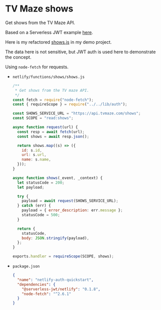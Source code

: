 # TV Maze shows

Get shows from the TV Maze API. 

Based on a Serverless JWT example [here](https://github.com/sandrinodimattia/serverless-jwt/blob/master/examples/gatsby-auth0-netlify-functions/netlify/functions/shows/shows.js).

Here is my refactored [shows.js](https://github.com/MichaelCurrin/netlify-auth-quickstart/blob/main/netlify/functions/shows/shows.js) in my demo project.

The data here is not sensitive, but JWT auth is used here to demonstrate the concept.

Using `node-fetch` for requests.

- `netlify/functions/shows/shows.js`
    ```javascript
    /**
     * Get shows from the TV maze API.
     */
    const fetch = require("node-fetch");
    const { requireScope } = require("../../lib/auth");

    const SHOWS_SERVICE_URL = "https://api.tvmaze.com/shows";
    const SCOPE = "read:shows";

    async function request(url) {
      const resp = await fetch(url);
      const shows = await resp.json();

      return shows.map((s) => ({
        id: s.id,
        url: s.url,
        name: s.name,
      }));
    }

    async function shows(_event, _context) {
      let statusCode = 200;
      let payload;

      try {
        payload = await request(SHOWS_SERVICE_URL);
      } catch (err) {
        payload = { error_description: err.message };
        statusCode = 500;
      }

      return {
        statusCode,
        body: JSON.stringify(payload),
      };
    }

    exports.handler = requireScope(SCOPE, shows);
    ```
- `package.json`
    ```json
    {
      "name": "netlify-auth-quickstart",
      "dependencies": {
        "@serverless-jwt/netlify": "0.1.8",
        "node-fetch": "^2.6.1"
      }
    }
    ```
